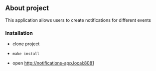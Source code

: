 ## About project

This application allows users to create notifications for different events

### Installation

- clone project
- ```shell
  make install
    ```
- open http://notifications-app.local:8081
